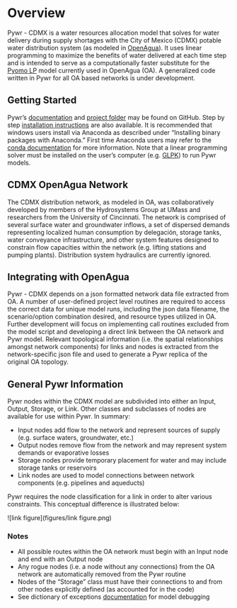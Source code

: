 # Overview
Pywr - CDMX is a water resources allocation model that solves for water delivery during supply shortages with the City of Mexico (CDMX) potable water distribution system (as modeled in [OpenAgua](https://www.openagua.org/)). It uses linear programming to maximize the benefits of water delivered at each time step and is intended to serve as a computationally faster substitute for the [Pyomo LP](https://github.com/rheinheimer/waterlp-mcma) model currently used in OpenAgua (OA). A generalized code written in Pywr for all OA based networks is under development.

## Getting Started
Pywr’s [documentation](https://pywr.github.io/pywr-docs/index.html) and [project folder](https://github.com/pywr/pywr) may be found on GitHub. Step by step [installation instructions](https://pywr.github.io/pywr-docs/install.html) are also available. It is recommended that windows users install via Anaconda as described under “Installing binary packages with Anaconda.” First time Anaconda users may refer to the [conda documentation](https://conda.io/docs/user-guide/getting-started.html) for more information. Note that a linear programming solver must be installed on the user’s computer (e.g. [GLPK](http://winglpk.sourceforge.net/)) to run Pywr models.

## CDMX OpenAgua Network
The CDMX distribution network, as modeled in OA, was collaboratively developed by members of the Hydrosystems Group at UMass and researchers from the University of Cincinnati. The network is comprised of several surface water and groundwater inflows, a set of dispersed demands representing localized human consumption by delegación, storage tanks, water conveyance infrastructure, and other system features designed to constrain flow capacities within the network (e.g. lifting stations and pumping plants). Distribution system hydraulics are currently ignored.

## Integrating with OpenAgua
Pywr - CDMX depends on a json formatted network data file extracted from OA. A number of user-defined project level routines are required to access the correct data for unique model runs, including the json data filename, the scenario/option combination desired, and resource types utilized in OA. Further development will focus on implementing call routines excluded from the model script and developing a direct link between the OA network and Pywr model. Relevant topological information (i.e. the spatial relationships amongst network components) for links and nodes is extracted from the network-specific json file and used to generate a Pywr replica of the original OA topology.

## General Pywr Information
Pywr nodes within the CDMX model are subdivided into either an Input, Output, Storage, or Link. Other classes and subclasses of nodes are available for use within Pywr. In summary:
*	 Input nodes add flow to the network and represent sources of supply (e.g. surface waters, groundwater, etc.)
*	Output nodes remove flow from the network and may represent system demands or evaporative losses
*	Storage nodes provide temporary placement for water and may include storage tanks or reservoirs
*	Link nodes are used to model connections between network components (e.g. pipelines and aqueducts)

Pywr requires the node classification for a link in order to alter various constraints. This conceptual difference is illustrated below:

![link figure](figures/link figure.png)

### Notes
*	All possible routes within the OA network must begin with an Input node and end with an Output node
*	Any rogue nodes (i.e. a node without any connections) from the OA network are automatically removed from the Pywr routine
*	Nodes of the “Storage” class must have their connections to and from other nodes explicitly defined (as accounted for in the code)
* See dictionary of exceptions [documentation](https://github.com/pywr/pywr/wiki/Dictionary-of-exceptions) for model debugging
